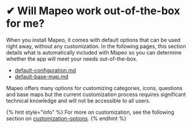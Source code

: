 # ✔ Will Mapeo work out-of-the-box for me?

When you install Mapeo, it comes with default options that can be used right away, without any customization. In the following pages, this section details what is automatically included with Mapeo so you can determine whether the app will meet your needs out-of-the-box.

* [default-configuration.md](default-configuration.md "mention")
* [default-base-map.md](default-base-map.md "mention")

Mapeo offers many options for customizing categories, icons, questions and base maps but the current customization process requires significant technical knowledge and will not be accessible to all users.

{% hint style="info" %}
For more on customization, see the following section on [customization-options](../customization-options/ "mention").
{% endhint %}

